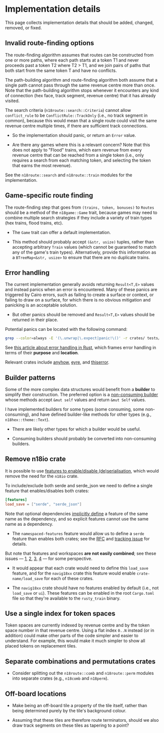 # Implementation details

This page collects implementation details that should be added, changed, removed, or fixed.

## Invalid route-finding options

The route-finding algorithm assumes that routes can be constructed from one or more paths, where each path starts at a token T1 and never proceeds past a token T2 where T2 > T1, and we join pairs of paths that both start from the same token T and have no conflicts.

The path-building algorithm and route-finding algorithm both assume that a single path cannot pass through the same revenue centre more than once.
Note that the path-building algorithm stops whenever it encounters any kind of connection (hex face, track segment, revenue centre) that it has already visited.

The search criteria (`n18route::search::Criteria`) cannot allow `conflict_rule` to be `ConflictRule::TrackOnly` (i.e., no track segment in common), because this would mean that a single route could visit the same revenue centre multiple times, if there are sufficient track connections.

- So the implementation should panic, or return an `Error` value.

- Are there any games where this is a relevant concern?
  Note that this does not apply to "Flood" trains, which earn revenue from every revenue centre that can be reached from a single token (i.e., only requires a search from each matching token, and selecting the token that earns the most revenue).

See the `n18route::search` and `n18route::train` modules for the implementation.

## Game-specific route finding

The route-finding step that goes from `(trains, token, bonuses)` to `Routes` should be a method of the `n18game::Game` trait, because games may need to combine multiple search strategies if they include a variety of train types (hex trains, flood trains, etc).

- The `Game` trait can offer a default implementation.

- This method should probably accept `(&str, usize)` tuples, rather than accepting arbitrary `Train` values (which cannot be guaranteed to match any of the game's train types).
  Alternatively, provide this information as a `BTreeMap<&str, usize>` to ensure that there are no duplicate trains.

## Error handling

The current implementation generally avoids returning `Result<T,E>` values and instead panics when an error is encountered.
Many of these panics are triggered by Cairo errors, such as failing to create a surface or context, or failing to draw on a surface, for which there is no obvious mitigation and panicking is an acceptable solution.

- But other panics should be removed and `Result<T,E>` values should be returned in their place.

Potential panics can be located with the following command:

```sh
grep --color=always -E '(\.unwrap|\.expect|panic!\()' -r crates/ tests/ examples/ src/
```

See [this article about error handling in Rust](https://www.lpalmieri.com/posts/error-handling-rust/), which frames error handling in terms of their **purpose** and **location**.

Relevant crates include [anyhow](https://github.com/dtolnay/anyhow), [eyre](https://github.com/yaahc/eyre), and [thiserror](https://github.com/dtolnay/thiserror).

## Builder patterns

Some of the more complex data structures would benefit from a **builder** to simplify their construction.
The preferred option is a [non-consuming builder](https://rust-lang.github.io/api-guidelines/type-safety.html#builders-enable-construction-of-complex-values-c-builder) whose methods accept `&mut self` values and return `&mut Self` values.

I have implemented builders for some types (some consuming, some non-consuming), and have defined builder-like methods for other types (e.g., `n18hex::theme::Text`).

- There are likely other types for which a builder would be useful.

- Consuming builders should probably be converted into non-consuming builders.

## Remove n18io crate

It is possible to use [features to enable/disable (de)serialisation](https://rust-lang.github.io/api-guidelines/interoperability.html#data-structures-implement-serdes-serialize-deserialize-c-serde), which would remove the need for the `n18io` crate.

To include/exclude both serde and serde_json we need to define a single feature that enables/disables both crates:

```toml
[features]
load_save = ["serde", "serde_json"]
```

Note that optional dependencies [implicitly define](https://doc.rust-lang.org/cargo/reference/features.html) a feature of the same name as the dependency, and so explicit features cannot use the same name as a dependency.

- The `namespaced-features` feature would allow us to define a `serde` feature than enables both crates; see the [RFC](https://github.com/rust-lang/rfcs/pull/3143) and [tracking issue](https://github.com/rust-lang/cargo/issues/5565) for details.

But note that features and workspaces **are not easily combined**; see these issues — [1](https://github.com/rust-lang/cargo/issues/4463), [2](https://github.com/rust-lang/cargo/issues/5015), [3](https://github.com/rust-lang/cargo/issues/5251), [4](https://github.com/rust-lang/cargo/issues/9094) — for some perspective.

- It would appear that each crate would need to define this `load_save` feature, and for the `navig18xx` crate this feature would enable `crate-name/load_save` for each of these crates.

- The `navig18xx` crate should have no features enabled by default (i.e., not `load_save` or `ui`).
  These features can be enabled in the root `Cargo.toml` file so that they're available to the `rusty_train` binary.

## Use a single index for token spaces

Token spaces are currently indexed by revenue centre and by the token space number in that revenue centre.
Using a flat index `0..N` instead (or in addition) could make other parts of the code simpler and easier to understand.
For example, this would make it much simpler to show all placed tokens on replacement tiles.

## Separate combinations and permutations crates

- Consider splitting out the `n18route::comb` and `n18route::perm` modules into separate crates (e.g., `n18comb` and `n18perm`).

## Off-board locations

- Make being an off-board tile a property of the tile itself, rather than being determined purely by the tile's background colour.

- Assuming that these tiles are therefore route terminators, should we also draw track segments on these tiles as tapering to a point?
